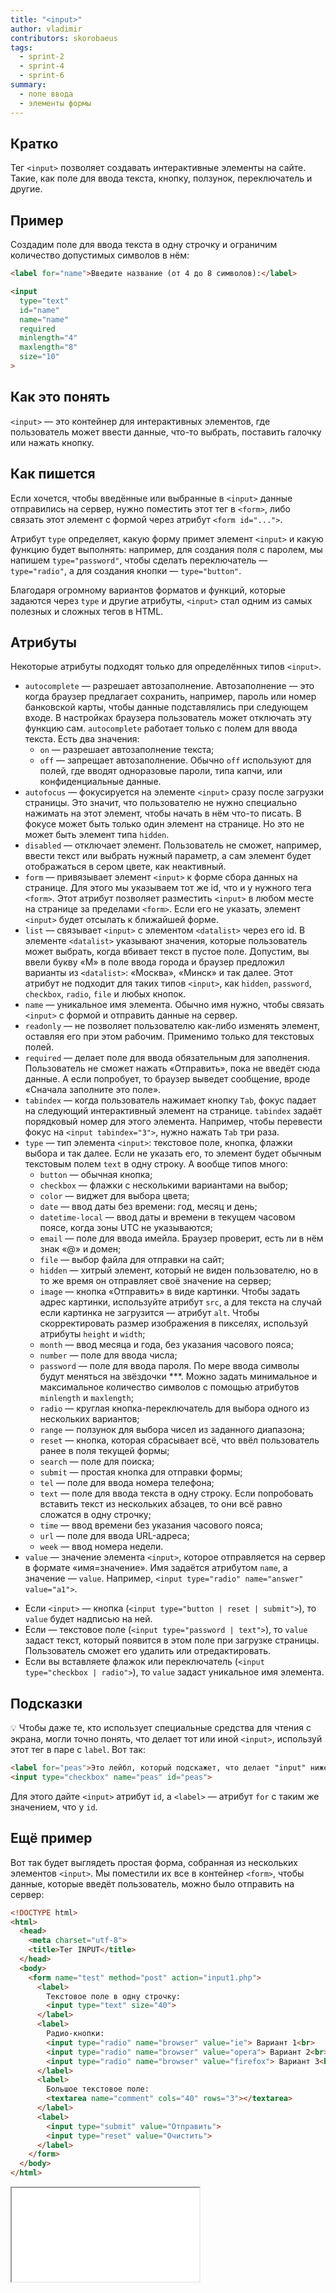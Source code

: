 ```yaml
---
title: "<input>"
author: vladimir
contributors: skorobaeus
tags:
  - sprint-2
  - sprint-4
  - sprint-6
summary:
  - поле ввода
  - элементы формы
---
```


## Кратко

Тег `<input>` позволяет создавать интерактивные элементы на сайте. Такие, как поле для ввода текста, кнопку, ползунок, переключатель и другие.

## Пример

Создадим поле для ввода текста в одну строчку и ограничим количество допустимых символов в нём:

```html
<label for="name">Введите название (от 4 до 8 символов):</label>

<input
  type="text"
  id="name"
  name="name"
  required
  minlength="4"
  maxlength="8"
  size="10"
>
```

## Как это понять

`<input>` — это контейнер для интерактивных элементов, где пользователь может ввести данные, что-то выбрать, поставить галочку или нажать кнопку.

## Как пишется

Если хочется, чтобы введённые или выбранные в `<input>` данные отправились на сервер, нужно поместить этот тег в `<form>`, либо связать этот элемент с формой через атрибут `<form id="...">`.

Атрибут `type` определяет, какую форму примет элемент `<input>` и какую функцию будет выполнять: например, для создания поля с паролем, мы напишем `type="password"`, чтобы сделать переключатель — `type="radio"`, а для создания кнопки — `type="button"`.

Благодаря огромному вариантов форматов и функций, которые задаются через `type` и другие атрибуты, `<input>` стал одним из самых полезных и сложных тегов в HTML.

## Атрибуты

Некоторые атрибуты подходят только для определённых типов `<input>`.

- `autocomplete` — разрешает автозаполнение. Автозаполнение — это когда браузер предлагает сохранить, например, пароль или номер банковской карты, чтобы данные подставлялись при следующем входе. В настройках браузера пользователь может отключать эту функцию сам. `autocomplete` работает только с полем для ввода текста. Есть два значения:
  - `on` — разрешает автозаполнение текста;
  - `off` — запрещает автозаполнение. Обычно `off` используют для полей, где вводят одноразовые пароли, типа капчи, или конфиденциальные данные.
- `autofocus` — фокусируется на элементе `<input>` сразу после загрузки страницы. Это значит, что пользователю не нужно специально нажимать на этот элемент, чтобы начать в нём что-то писать. В фокусе может быть только один элемент на странице. Но это не может быть элемент типа `hidden`.
- `disabled` — отключает элемент. Пользователь не сможет, например, ввести текст или выбрать нужный параметр, а сам элемент будет отображаться в сером цвете, как неактивный.
- `form` — привязывает элемент `<input>` к форме сбора данных на странице. Для этого мы указываем тот же id, что и у нужного тега `<form>`. Этот атрибут позволяет разместить `<input>` в любом месте на странице за пределами `<form>`. Если его не указать, элемент `<input>` будет отсылать к ближайшей форме.
- `list` — связывает `<input>` с элементом `<datalist>` через его id. В элементе `<datalist>` указывают значения, которые пользователь может выбрать, когда вбивает текст в пустое поле. Допустим, вы ввели букву «М» в поле ввода города и браузер предложил варианты из `<datalist>`: «Москва», «Минск» и так далее. Этот атрибут не подходит для таких типов `<input>`, как `hidden`, `password`, `checkbox`, `radio`, `file` и любых кнопок.
- `name` — уникальное имя элемента. Обычно имя нужно, чтобы связать `<input>` с формой и отправить данные на сервер.
- `readonly` — не позволяет пользователю как-либо изменять элемент, оставляя его при этом рабочим. Применимо только для текстовых полей.
- `required` — делает поле для ввода обязательным для заполнения. Пользователь не сможет нажать «Отправить», пока не введёт сюда данные. А если попробует, то браузер выведет сообщение, вроде «Сначала заполните это поле».
- `tabindex` — когда пользователь нажимает кнопку `Tab`, фокус падает на следующий интерактивный элемент на странице. `tabindex` задаёт порядковый номер для этого элемента. Например, чтобы перевести фокус на `<input tabindex="3">`, нужно нажать `Tab` три раза.
- `type` — тип элемента `<input>`: текстовое поле, кнопка, флажки выбора и так далее. Если не указать его, то элемент будет обычным текстовым полем `text` в одну строку. А вообще типов много:
  - `button` — обычная кнопка;
  - `checkbox` — флажки с несколькими вариантами на выбор;
  - `color` — виджет для выбора цвета;
  - `date` — ввод даты без времени: год, месяц и день;
  - `datetime-local` — ввод даты и времени в текущем часовом поясе, когда зоны UTC не указываются;
  - `email` — поле для ввода имейла. Браузер проверит, есть ли в нём знак «@» и домен;
  - `file` — выбор файла для отправки на сайт;
  - `hidden` — хитрый элемент, который не виден пользователю, но в то же время он отправляет своё значение на сервер;
  - `image` — кнопка «Отправить» в виде картинки. Чтобы задать адрес картинки, используйте атрибут `src`, а для текста на случай если картинка не загрузится — атрибут `alt`. Чтобы скорректировать размер изображения в пикселях, используй атрибуты `height` и `width`;
  - `month` — ввод месяца и года, без указания часового пояса;
  - `number` — поле для ввода числа;
  - `password` — поле для ввода пароля. По мере ввода символы будут меняться на звёздочки \*\*\*. Можно задать минимальное и максимальное количество символов с помощью атрибутов `minlength` и `maxlength`;
  - `radio` — круглая кнопка-переключатель для выбора одного из нескольких вариантов;
  - `range` — ползунок для выбора чисел из заданного диапазона;
  - `reset` — кнопка, которая сбрасывает всё, что ввёл пользователь ранее в поля текущей формы;
  - `search` — поле для поиска;
  - `submit` — простая кнопка для отправки формы;
  - `tel` — поле для ввода номера телефона;
  - `text` — поле для ввода текста в одну строку. Если попробовать вставить текст из нескольких абзацев, то они всё равно сложатся в одну строчку;
  - `time` — ввод времени без указания часового пояса;
  - `url` — поле для ввода URL-адреса;
  - `week` — ввод номера недели.
- `value` — значение элемента `<input>`, которое отправляется на сервер в формате «имя=значение». Имя задаётся атрибутом `name`, а значение — `value`. Например, `<input type="radio" name="answer" value="a1">`.

* Если `<input>` — кнопка (`<input type="button | reset | submit">`), то `value` будет надписью на ней.
* Если — текстовое поле (`<input type="password | text">`), то `value` задаст текст, который появится в этом поле при загрузке страницы. Пользователь сможет его удалить или отредактировать.
* Если вы вставляете флажок или переключатель (`<input type="checkbox | radio">`), то `value` задаст уникальное имя элемента.

## Подсказки

💡 Чтобы даже те, кто использует специальные средства для чтения с экрана, могли точно понять, что делает тот или иной `<input>`, используй этот тег в паре с `label`. Вот так:

```html
<label for="peas">Это лейбл, который подскажет, что делает "input" ниже></label>
<input type="checkbox" name="peas" id="peas">
```

Для этого дайте `<input>` атрибут `id`, а `<label>` — атрибут `for` с таким же значением, что у `id`.

## Ещё пример

Вот так будет выглядеть простая форма, собранная из нескольких элементов `<input>`. Мы поместили их все в контейнер `<form>`, чтобы данные, которые введёт пользователь, можно было отправить на сервер:

```html
<!DOCTYPE html>
<html>
  <head>
    <meta charset="utf-8">
    <title>Тег INPUT</title>
  </head>
  <body>
    <form name="test" method="post" action="input1.php">
      <label>
        Текстовое поле в одну строчку:
        <input type="text" size="40">
      </label>
      <label>
        Радио-кнопки:
        <input type="radio" name="browser" value="ie"> Вариант 1<br>
        <input type="radio" name="browser" value="opera"> Вариант 2<br>
        <input type="radio" name="browser" value="firefox"> Вариант 3<br>
      </label>
      <label>
        Большое текстовое поле:
        <textarea name="comment" cols="40" rows="3"></textarea>
      </label>
      <label>
        <input type="submit" value="Отправить">
        <input type="reset" value="Очистить">
      </label>
    </form>
  </body>
</html>
```

<iframe title="Различные input" src="demos/inputs.html"></iframe>
